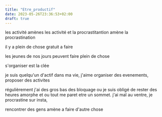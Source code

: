 ```yaml
---
title: "Etre_productif"
date: 2023-05-26T23:36:53+02:00
draft: true
---
```


les activité amènes les activité et la procrastitantion amène la procrastination

il y a plein de chose gratuit a faire 

les jeunes de nos jours peuvent faire plein de chose

s'organiser est la clée 

je suis quelqu'un d'actif dans ma vie, j'aime organiser des evenements, proposer des activites 

régulièrement j'ai des gros bas des bloquage ou je suis obligé de rester des heures amorphe et ou tout me paret etre un sommet. j'ai mal au ventre, je procrastine sur insta, 

rencontrer des gens amène a faire d'autre chose


